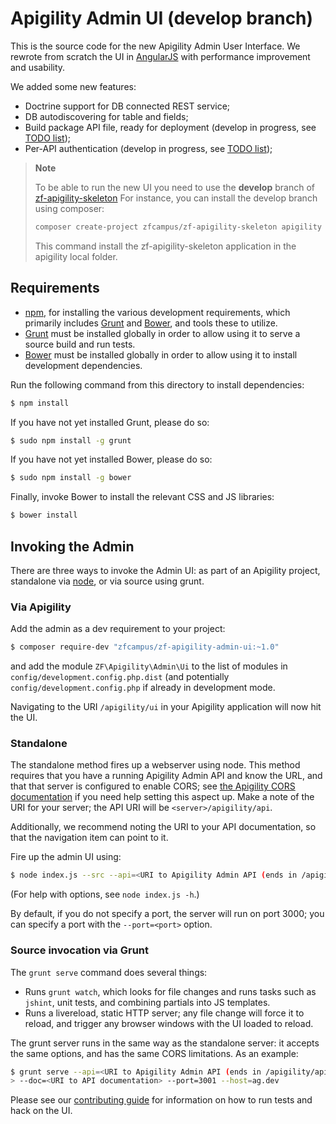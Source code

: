 Apigility Admin UI (develop branch)
===================================

This is the source code for the new Apigility Admin User Interface.
We rewrote from scratch the UI in [AngularJS](https://angularjs.org/) with performance improvement and usability.

We added some new features:

- Doctrine support for DB connected REST service;
- DB autodiscovering for table and fields;
- Build package API file, ready for deployment (develop in progress, see [TODO list](TODO.md));
- Per-API authentication (develop in progress, see [TODO list](TODO.md));

> **Note**
>
> To be able to run the new UI you need to use the **develop** branch of [zf-apigility-skeleton](https://github.com/zfcampus/zf-apigility-skeleton)
> For instance, you can install the develop branch using composer:
>
> ```sh
> composer create-project zfcampus/zf-apigility-skeleton apigility dev-develop
> ```
>
> This command install the zf-apigility-skeleton application in the apigility local folder. 


Requirements
------------

- [npm](https://npmjs.org/), for installing the various development
  requirements, which primarily includes [Grunt](http://gruntjs.com) and
  [Bower](http://bower.io/), and tools these to utilize.
- [Grunt](http://gruntjs.com/) must be installed globally in order to allow using
  it to serve a source build and run tests.
- [Bower](http://bower.io/) must be installed globally in order to allow using
  it to install development dependencies.

Run the following command from this directory to install dependencies:

```bash
$ npm install
```

If you have not yet installed Grunt, please do so:

```bash
$ sudo npm install -g grunt
```

If you have not yet installed Bower, please do so:

```bash
$ sudo npm install -g bower
```

Finally, invoke Bower to install the relevant CSS and JS libraries:

```bash
$ bower install
```

Invoking the Admin
------------------

There are three ways to invoke the Admin UI: as part of an Apigility project,
standalone via [node](https://nodejs.org), or via source using grunt.

### Via Apigility

Add the admin as a dev requirement to your project:

```bash
$ composer require-dev "zfcampus/zf-apigility-admin-ui:~1.0"
```

and add the module `ZF\Apigility\Admin\Ui` to the list of modules in
`config/development.config.php.dist` (and potentially
`config/development.config.php` if already in development mode.

Navigating to the URI `/apigility/ui` in your Apigility application will now hit the UI.

### Standalone

The standalone method fires up a webserver using node. This method requires that
you have a running Apigility Admin API and know the URL, and that that server is
configured to enable CORS; see [the Apigility CORS
documentation](https://apigility.org/documentation/recipes/allowing-request-from-other-domains)
if you need help setting this aspect up. Make a note of the URI for your server;
the API URI will be `<server>/apigility/api`.

Additionally, we recommend noting the URI to your API documentation, so that the
navigation item can point to it.

Fire up the admin UI using:

```bash
$ node index.js --src --api=<URI to Apigility Admin API (ends in /apigility/api)>
```

(For help with options, see `node index.js -h`.)

By default, if you do not specify a port, the server will run on port 3000; you
can specify a port with the `--port=<port>` option.

### Source invocation via Grunt

The `grunt serve` command does several things:

- Runs `grunt watch`, which looks for file changes and runs tasks such as
  `jshint`, unit tests, and combining partials into JS templates.
- Runs a livereload, static HTTP server; any file change will force it to
  reload, and trigger any browser windows with the UI loaded to reload.

The grunt server runs in the same way as the standalone server: it accepts the
same options, and has the same CORS limitations. As an example:

```bash
$ grunt serve --api=<URI to Apigility Admin API (ends in /apigility/api)> \
> --doc=<URI to API documentation> --port=3001 --host=ag.dev
```

Please see our [contributing guide](CONTRIBUTING.md) for information on how to
run tests and hack on the UI.
